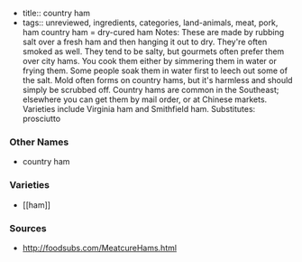 - title:: country ham
- tags:: unreviewed, ingredients, categories, land-animals, meat, pork, ham
country ham = dry-cured ham Notes: These are made by rubbing salt over a fresh ham and then hanging it out to dry. They're often smoked as well. They tend to be salty, but gourmets often prefer them over city hams. You cook them either by simmering them in water or frying them. Some people soak them in water first to leech out some of the salt. Mold often forms on country hams, but it's harmless and should simply be scrubbed off. Country hams are common in the Southeast; elsewhere you can get them by mail order, or at Chinese markets. Varieties include Virginia ham and Smithfield ham. Substitutes: prosciutto

### Other Names

* country ham

### Varieties

* [[ham]]

### Sources
* http://foodsubs.com/MeatcureHams.html
